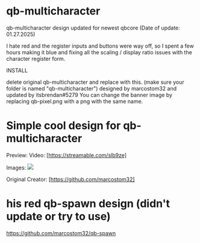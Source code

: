 # qb-multicharacter
qb-multicharacter design updated for newest qbcore (Date of update: 01.27.2025)

I hate red and the register inputs and buttons were way off, 
so I spent a few hours making it blue and fixing all the scaling / display ratio issues with the character register form.


INSTALL

delete original qb-multicharacter and replace with this. (make sure your folder is named "qb-multicharacter")
designed by marcostom32 and updated by itsbrendan#5279
You can change the banner image by replacing qb-pixel.png with a png with the same name.

# Simple cool design for qb-multicharacter
Preview:
Video: [https://streamable.com/slb9ze]

Images:
![](https://github.com/user-attachments/assets/57c63043-2e4b-4c3c-b208-b7eab65332ce)


Original Creator: [https://github.com/marcostom32]
# his red qb-spawn design (didn't update or try to use)

https://github.com/marcostom32/qb-spawn



